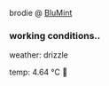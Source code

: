 brodie @ [BluMint](https://www.linkedin.com/company/blumint-io/)

<!--weather_start-->
### working conditions..

weather: drizzle 

temp: 4.64 °C 🧥

<!--weather_end-->
